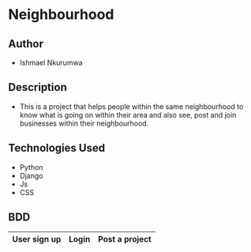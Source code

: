 # Neighbourhood

## Author
- Ishmael Nkurumwa

## Description
- This is a project that helps people within the same neighbourhood to know what is going on within their area and also see, post and join businesses within their neighbourhood.

## Technologies Used
- Python
- Django
- Js
- CSS

## BDD
|User sign up| Login | Post a project|
|------------------|----------------|---------------|